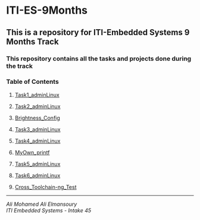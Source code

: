 # ITI-ES-9Months
## This is a repository for ITI-Embedded Systems 9 Months Track
### This repository contains all the tasks and projects done during the track

### **Table of Contents**
1. [Task1_adminLinux](Linux_Admin/Task1_adminLinux/README.md)

2. [Task2_adminLinux](Linux_Admin/Task2_adminLinux/README.md)

3. [Brightness_Config](Linux_Admin/Brightness_Config/README.md)

4. [Task3_adminLinux](Linux_Admin/Task3_adminLinux/README.md)

5. [Task4_adminLinux](Linux_Admin/Task4_adminLinux/README.md)

6. [MyOwn_printf](Linux_Admin/MyOwn_printAli/README.md)

7. [Task5_adminLinux](Linux_Admin/Task5_adminLinux/README.md)

8. [Task6_adminLinux](Linux_Admin/Task6_adminLinux/README.md)

9. [Cross_Toolchain-ng_Test](Embedded_Linux_Kitchen/Toolchain_Test/test.png)

---

*Ali Mohamed Ali Elmansoury*  
*ITI Embedded Systems - Intake 45*